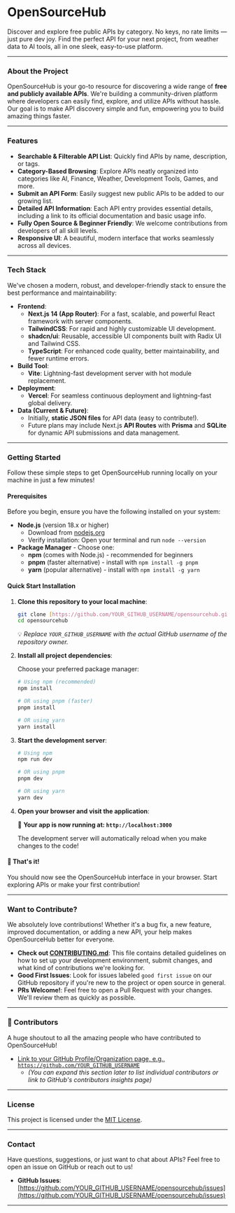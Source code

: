 # OpenSourceHub

Discover and explore free public APIs by category. No keys, no rate limits — just pure dev joy. Find the perfect API for your next project, from weather data to AI tools, all in one sleek, easy-to-use platform.

---

###  About the Project

OpenSourceHub is your go-to resource for discovering a wide range of **free and publicly available APIs**. We're building a community-driven platform where developers can easily find, explore, and utilize APIs without hassle. Our goal is to make API discovery simple and fun, empowering you to build amazing things faster.

---

###  Features

* **Searchable & Filterable API List**: Quickly find APIs by name, description, or tags.
* **Category-Based Browsing**: Explore APIs neatly organized into categories like AI, Finance, Weather, Development Tools, Games, and more.
* **Submit an API Form**: Easily suggest new public APIs to be added to our growing list.
* **Detailed API Information**: Each API entry provides essential details, including a link to its official documentation and basic usage info.
* **Fully Open Source & Beginner Friendly**: We welcome contributions from developers of all skill levels.
* **Responsive UI**: A beautiful, modern interface that works seamlessly across all devices.

---

###  Tech Stack

We've chosen a modern, robust, and developer-friendly stack to ensure the best performance and maintainability:

* **Frontend**:
    * **Next.js 14 (App Router)**: For a fast, scalable, and powerful React framework with server components.
    * **TailwindCSS**: For rapid and highly customizable UI development.
    * **shadcn/ui**: Reusable, accessible UI components built with Radix UI and Tailwind CSS.
    * **TypeScript**: For enhanced code quality, better maintainability, and fewer runtime errors.
* **Build Tool**:
    * **Vite**: Lightning-fast development server with hot module replacement.
* **Deployment**:
    * **Vercel**: For seamless continuous deployment and lightning-fast global delivery.
* **Data (Current & Future)**:
    * Initially, **static JSON files** for API data (easy to contribute!).
    * Future plans may include Next.js **API Routes** with **Prisma** and **SQLite** for dynamic API submissions and data management.

---

###  Getting Started

Follow these simple steps to get OpenSourceHub running locally on your machine in just a few minutes!

#### Prerequisites

Before you begin, ensure you have the following installed on your system:

* **Node.js** (version 18.x or higher)
  * Download from [nodejs.org](https://nodejs.org/)
  * Verify installation: Open your terminal and run `node --version`
* **Package Manager** - Choose one:
  * **npm** (comes with Node.js) - recommended for beginners
  * **pnpm** (faster alternative) - install with `npm install -g pnpm`
  * **yarn** (popular alternative) - install with `npm install -g yarn`

#### Quick Start Installation

1.  **Clone this repository to your local machine**:
    ```bash
    git clone [https://github.com/YOUR_GITHUB_USERNAME/opensourcehub.git](https://github.com/YOUR_GITHUB_USERNAME/opensourcehub.git)
    cd opensourcehub
    ```
    💡 *Replace `YOUR_GITHUB_USERNAME` with the actual GitHub username of the repository owner.*

2.  **Install all project dependencies**:
    
    Choose your preferred package manager:
    
    ```bash
    # Using npm (recommended)
    npm install
    
    # OR using pnpm (faster)
    pnpm install
    
    # OR using yarn
    yarn install
    ```

3.  **Start the development server**:
    
    ```bash
    # Using npm
    npm run dev
    
    # OR using pnpm
    pnpm dev
    
    # OR using yarn
    yarn dev
    ```

4.  **Open your browser and visit the application**:
    
    🚀 **Your app is now running at: `http://localhost:3000`**
    
    The development server will automatically reload when you make changes to the code!

#### 🎉 That's it! 

You should now see the OpenSourceHub interface in your browser. Start exploring APIs or make your first contribution!

---

###  Want to Contribute?

We absolutely love contributions! Whether it's a bug fix, a new feature, improved documentation, or adding a new API, your help makes OpenSourceHub better for everyone.

* **Check out [CONTRIBUTING.md](./CONTRIBUTING.md)**: This file contains detailed guidelines on how to set up your development environment, submit changes, and what kind of contributions we're looking for.
* **Good First Issues**: Look for issues labeled `good first issue` on our GitHub repository if you're new to the project or open source in general.
* **PRs Welcome!**: Feel free to open a Pull Request with your changes. We'll review them as quickly as possible.

---

### 👥 Contributors

A huge shoutout to all the amazing people who have contributed to OpenSourceHub!

* [Link to your GitHub Profile/Organization page, e.g., `https://github.com/YOUR_GITHUB_USERNAME`](https://github.com/KPRAHUL1)
    * *(You can expand this section later to list individual contributors or link to GitHub's contributors insights page)*

---

###  License

This project is licensed under the [MIT License](./LICENSE).

---

###  Contact

Have questions, suggestions, or just want to chat about APIs? Feel free to open an issue on GitHub or reach out to us!

* **GitHub Issues**: [https://github.com/YOUR_GITHUB_USERNAME/opensourcehub/issues](https://github.com/YOUR_GITHUB_USERNAME/opensourcehub/issues)

---
